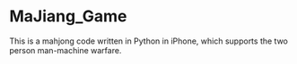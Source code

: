 # MaJiang_Game
This is a mahjong code written in Python in iPhone, which supports the two person man-machine warfare.
